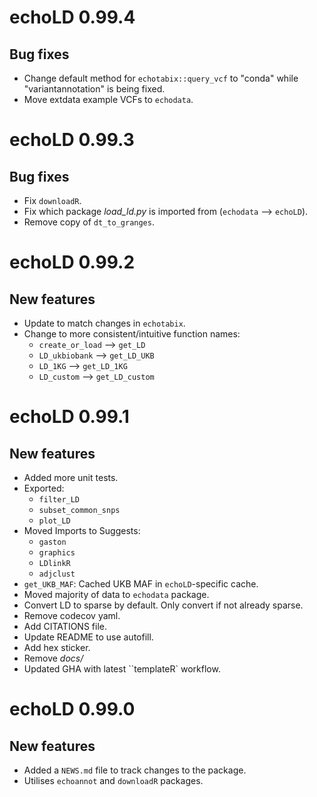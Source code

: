 # echoLD 0.99.4

## Bug fixes

* Change default method for `echotabix::query_vcf` to 
"conda" while "variantannotation" is being fixed. 
* Move extdata example VCFs to `echodata`. 

# echoLD 0.99.3

## Bug fixes

* Fix `downloadR`.
* Fix which package *load_ld.py* is imported from (`echodata` --> `echoLD`).
* Remove copy of `dt_to_granges`. 

# echoLD 0.99.2

## New features

* Update to match changes in `echotabix`.
* Change to more consistent/intuitive function names:
    - `create_or_load` --> `get_LD`
    - `LD_ukbiobank` --> `get_LD_UKB`
    - `LD_1KG` --> `get_LD_1KG`
    - `LD_custom` --> `get_LD_custom`



# echoLD 0.99.1

## New features

* Added more unit tests.  
* Exported:
    + `filter_LD`
    + `subset_common_snps`
    + `plot_LD`
* Moved Imports to Suggests:
    + `gaston`
    + `graphics` 
    + `LDlinkR`
    + `adjclust`
* `get_UKB_MAF`: Cached UKB MAF in `echoLD`-specific cache.  
* Moved majority of data to `echodata` package. 
* Convert LD to sparse by default. Only convert if not already sparse. 
* Remove codecov yaml. 
* Add CITATIONS file.
* Update README to use autofill. 
* Add hex sticker. 
* Remove *docs/*
* Updated GHA with latest ``templateR` workflow. 

# echoLD 0.99.0

## New features

* Added a `NEWS.md` file to track changes to the package.
* Utilises `echoannot` and `downloadR` packages. 
